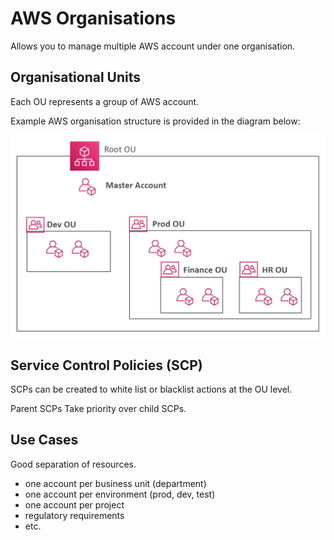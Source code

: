 # AWS Organisations

Allows you to manage multiple AWS account under one organisation.

## Organisational Units

Each OU represents a group of AWS account.

Example AWS organisation structure is provided in the diagram below:

![](./../../../img/organisation_structure.png)

## Service Control Policies (SCP)

SCPs can be created to white list or blacklist actions at the OU level.

Parent SCPs Take priority over child SCPs.

## Use Cases

Good separation of resources.

- one account per business unit (department)
- one account per environment (prod, dev, test)
- one account per project
- regulatory requirements
- etc.
